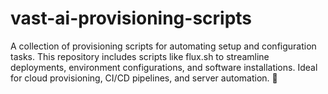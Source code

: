 # vast-ai-provisioning-scripts
A collection of provisioning scripts for automating setup and configuration tasks. This repository includes scripts like flux.sh to streamline deployments, environment configurations, and software installations. Ideal for cloud provisioning, CI/CD pipelines, and server automation. 🚀
